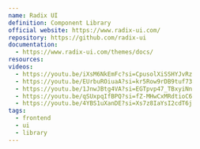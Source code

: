 ```yaml
---
name: Radix UI
definition: Component Library
official website: https://www.radix-ui.com/
repository: https://github.com/radix-ui
documentation:
  - https://www.radix-ui.com/themes/docs/
resources: 
videos:
  - https://youtu.be/iXsM6NkEmFc?si=CpusolXiSSHYJvRz
  - https://youtu.be/EUrbuROiuaA?si=kr5Row9rDB9tuf73
  - https://youtu.be/1JnwJBtg4VA?si=EGTpvp47_TBxyiNn
  - https://youtu.be/qSUxpqIfBPQ?si=fZ-MHwCxMRdtioC6
  - https://youtu.be/4YBS1uXanDE?si=Xs7z8IaYsI2cdT6j
tags:
  - frontend
  - ui
  - library
---
```

